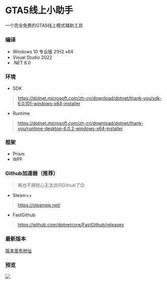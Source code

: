 # GTA5线上小助手

一个完全免费的GTA5线上模式辅助工具

### 编译

* Windows 10 专业版 21H2 x64  
* Visual Studio 2022  
* .NET 6.0  

### 环境

* SDK
> https://dotnet.microsoft.com/zh-cn/download/dotnet/thank-you/sdk-6.0.101-windows-x64-installer
* Runtime
> https://dotnet.microsoft.com/zh-cn/download/dotnet/thank-you/runtime-desktop-6.0.2-windows-x64-installer

### 框架

* Prism
* WPF

### Github加速器（推荐）

> 再也不用担心无法访问Github了😊

* Steam++
> https://steampp.net/

* FastGithub
> https://github.com/dotnetcore/FastGithub/releases

### 最新版本

[版本发布地址](https://github.com/CrazyZhang666/GTA5OnlineTools/releases)  

### 预览

![](https://s3.bmp.ovh/imgs/2022/01/ffe9219d3af8805f.png)
